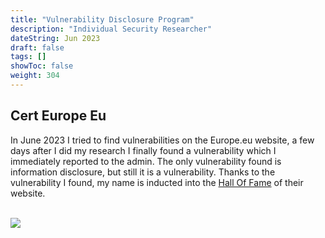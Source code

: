 ```yaml
---
title: "Vulnerability Disclosure Program"
description: "Individual Security Researcher"
dateString: Jun 2023
draft: false
tags: []
showToc: false
weight: 304
--- 
```

## Cert Europe Eu

In June 2023 I tried to find vulnerabilities on the Europe.eu website, a few days after I did my research I finally found a vulnerability which I immediately reported to the admin. The only vulnerability found is information disclosure, but still it is a vulnerability. Thanks to the vulnerability I found, my name is inducted into the [Hall Of Fame](https://www.cert.europa.eu/hall-of-fame) of their website.
<br><br>

![](/achievement/europe2023/Europe2023.jpg)